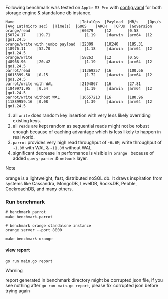 
Following benchmark was tested on `Apple M3 Pro` with [config.yaml](https://github.com/nagarajRPoojari/orange/tree/main/config.toml) for both storage engine & standalone db instance.
```
Name                             |TotalOps  |Payload  |MB/s    |Ops/s        |Avg Lat(micro sec)  |Time(s)  |GOOS    |ARCH   |CPUs  |GoVersion
orange/read                      |60379     |12       |0.58    |50724.17     |19.71               |1.19     |darwin  |arm64  |12    |go1.24.5
orange/write with jumbo payload  |22309     |10240    |185.31  |18976.11     |52.70               |1.18     |darwin  |arm64  |12    |go1.24.5
orange/write                     |58263     |12       |0.56    |48968.96     |20.42               |1.19     |darwin  |arm64  |12    |go1.24.5
parrot/read                      |11369257  |16       |100.66  |6615399.50   |0.15                |1.72     |darwin  |arm64  |12    |go1.24.5
parrot/write with WAL            |2194867   |16       |27.81   |1849971.95   |0.54                |1.19     |darwin  |arm64  |12    |go1.24.5
parrot/write without WAL         |16557213  |16       |180.96  |11889959.16  |0.08                |1.39     |darwin  |arm64  |12    |go1.24.5
```

1. all `write` does random key insertion with very less likely overriding existing keys.
2. all  `reads` are kept random as sequential reads might not be robust enough because of caching advantage which is less likely to happen in real world.
3. `parrot` provides very high read throughput of `~6.6M`, write throughput of `~1.8M` with WAL & `~11.8M` without WAL.
4. significant decrease in performance is visible in `orange ` because of added `query-parser` & `network` layer.

> [!NOTE]  
> orange is a lightweight, fast, distributed noSQL db.
> It draws inspiration from systems like Cassandra, MongoDB, LevelDB, RocksDB, Pebble, CockroachDB, and many others.

### Run benchmark
```
# benchmark parrot
make benchmark-parrot
```
```
# benchmark orange standalone instance
orange server --port 8000

make benchmark-orange
```

#### view report
```
go run main.go report
```
> [!WARNING]  
> report generated in benchmark directory might be corrupted json file, if you see nothing after `go run main.go report`, please fix corrupted json before trying again
